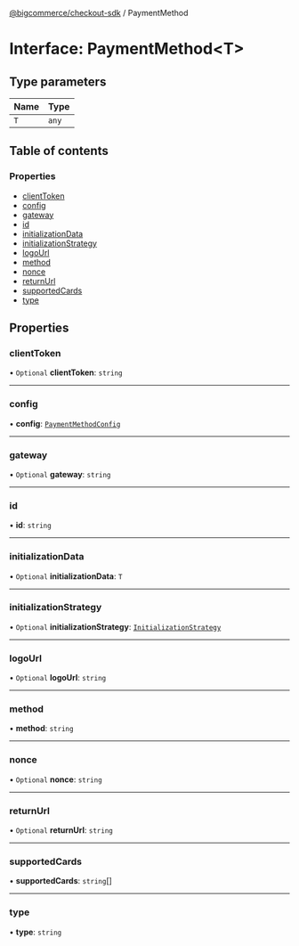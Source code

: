 [@bigcommerce/checkout-sdk](../README.md) / PaymentMethod

# Interface: PaymentMethod<T\>

## Type parameters

| Name | Type |
| :------ | :------ |
| `T` | `any` |

## Table of contents

### Properties

- [clientToken](PaymentMethod.md#clienttoken)
- [config](PaymentMethod.md#config)
- [gateway](PaymentMethod.md#gateway)
- [id](PaymentMethod.md#id)
- [initializationData](PaymentMethod.md#initializationdata)
- [initializationStrategy](PaymentMethod.md#initializationstrategy)
- [logoUrl](PaymentMethod.md#logourl)
- [method](PaymentMethod.md#method)
- [nonce](PaymentMethod.md#nonce)
- [returnUrl](PaymentMethod.md#returnurl)
- [supportedCards](PaymentMethod.md#supportedcards)
- [type](PaymentMethod.md#type)

## Properties

### clientToken

• `Optional` **clientToken**: `string`

___

### config

• **config**: [`PaymentMethodConfig`](PaymentMethodConfig.md)

___

### gateway

• `Optional` **gateway**: `string`

___

### id

• **id**: `string`

___

### initializationData

• `Optional` **initializationData**: `T`

___

### initializationStrategy

• `Optional` **initializationStrategy**: [`InitializationStrategy`](InitializationStrategy.md)

___

### logoUrl

• `Optional` **logoUrl**: `string`

___

### method

• **method**: `string`

___

### nonce

• `Optional` **nonce**: `string`

___

### returnUrl

• `Optional` **returnUrl**: `string`

___

### supportedCards

• **supportedCards**: `string`[]

___

### type

• **type**: `string`
